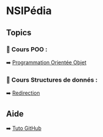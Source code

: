 # NSIPédia
## Topics

### 📁 Cours POO :
➡️ [Programmation Orientée Objet](https://github.com/h4r1cX/NSIpedia/blob/main/cours/poo.md)

### 📁 Cours Structures de donnés :
➡️ [Redirection](https://github.com/h4r1cX/NSIpedia/blob/main/cours/structures_de_donn%C3%A9es.md)

## Aide

➡️ [Tuto GitHub](https://github.com/h4r1cX/NSIpedia/blob/main/tuto_github.md)
